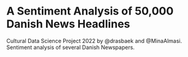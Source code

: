 # A Sentiment Analysis of 50,000 Danish News Headlines
Cultural Data Science Project 2022 by @drasbaek and @MinaAlmasi. Sentiment analysis of several Danish Newspapers.

